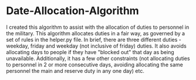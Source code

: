 # Date-Allocation-Algorithm

I created this algorithm to assist with the allocation of duties to personnel in the military. 
This algorithm allocates duties in a fair way, as governed by a set of rules in the helper.py file. In brief, there are three different duties - weekday, friday and weekday (not inclusive of friday) duties.
It also avoids allocating days to people if they have "blocked out" that day as being unavailable. Additionally, it has a few other constraints (not allocating duties to personnel in 2 or more consecutive days, avoiding allocating the same personnel the main and reserve duty in any one day) etc.
